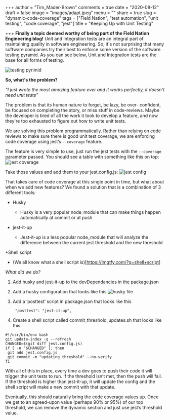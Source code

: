 +++
author = "Tim_Mader-Brown"
comments = true
date = "2020-08-12"
draft = false
image = "images/adapt.jpeg"
menu = ""
share = true
slug = "dynamic-code-coverage"
tags = ["Field Nation", "test automation", "unit testing", "code coverage", "jest"]
title = "Keeping Up with Unit Testing"

+++
**Finally a topic deemed worthy of being part of the Field Nation Engineering blog!**
Unit and Integration tests are an integral part of maintaining quality in software engineering.  So, it's not surprising that many software companies try their best to enforce some version of the software testing pyramid.  As you can see below, Unit and Integration tests are the base for all forms of testing.

![testing pyrimid](/images/automation-pyramid-1.png)

**So, what's the problem?**

*“I just wrote the most amazing feature ever and it works perfectly, it doesn’t need unit tests”*

The problem is that its human nature to forget, be lazy, be over- confident, be focused on completing the story, or miss stuff in code-reviews.  Maybe the developer is tired of all the work it took to develop a feature, and now they're too exhausted to figure out how to write unit tests.

We are solving this problem programmatically.  Rather than relying on code reviews to make sure there is good unit test coverage, we are enforcing code coverage using jest’s `--coverage` feature.

The feature is very simple to use, just run the jest tests with the `--coverage` parameter passed.  You should see a table with something like this on top:
![jest coverage](/images/coverage.png)

Take those values and add them to your jest.config.js:
![jest config](/images/jestConfig.png)

That takes care of code coverage at this single point in time, but what about when we add new features?  We found a solution that is a combination of 3 different tools:

* Husky
  * Husky is a very popular node_module that can make things happen automatically at commit or at push

* jest-it-up
  * Jest-it-up is a less popular node_module that will analyze the difference between the current jest threshold and the new threshold

*Shell script
  * (We all know what a shell script is)[https://lmgtfy.com/?q=shell+script]

*What did we do?*

1. Add husky and jest-it-up to the devDependancies in the package.json
1. Add a husky configuration that looks like this
![husky file](/images/husky.png)
1. Add a ‘posttest’ script in package.json that looks like this 
        
        "posttest": "jest-it-up",
1. Create a shell script called commit_threshold_updates.sh that looks like this
```
#!/usr/bin/env bash
git update-index -q --refresh
CHANGED=$(git diff jest.config.js)
if [ -n "$CHANGED" ]; then
 git add jest.config.js
 git commit -m "updating threshold" --no-verify
fi
```

With all of this in place, every time a dev goes to push their code it will trigger the unit tests to run.  If the threshold isn’t met, then the push will fail.  If the threshold is higher than jest-it-up, it will update the config and the shell script will make a new commit with that update.

Eventually, this should naturally bring the code coverage values up. Once we get to an agreed-upon value (perhaps 90% or 95%) of our top threshold, we can remove the dynamic section and just use jest’s threshold value.  
